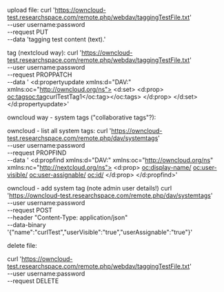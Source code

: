 upload file:
curl 'https://owncloud-test.researchspace.com/remote.php/webdav/taggingTestFile.txt' \
--user username:password \
--request PUT \
--data 'tagging test content (text).'

tag (nextcloud way):
curl 'https://owncloud-test.researchspace.com/remote.php/webdav/taggingTestFile.txt' \
--user username:password \
--request PROPPATCH \
--data '<?xml version="1.0"?>
<d:propertyupdate xmlns:d="DAV:" xmlns:oc="http://owncloud.org/ns">
<d:set>
<d:prop>
<oc:tags><oc:tag>curlTestTag1</oc:tag></oc:tags>
</d:prop>
</d:set>
</d:propertyupdate>'

owncloud way - system tags ("collaborative tags"?):

owncloud - list all system tags:
curl 'https://owncloud-test.researchspace.com/remote.php/dav/systemtags' \
--user username:password \
--request PROPFIND \
--data '<?xml version="1.0" encoding="UTF-8"?>
<d:propfind xmlns:d="DAV:" xmlns:oc="http://owncloud.org/ns" xmlns:nc="http://nextcloud.org/ns">
<d:prop>
<oc:display-name/>
<oc:user-visible/>
<oc:user-assignable/>
<oc:id/>
</d:prop>
</d:propfind>'

owncloud - add system tag (note admin user details!)
curl 'https://owncloud-test.researchspace.com/remote.php/dav/systemtags' \
--user username:password \
--request POST \
--header "Content-Type: application/json" \
--data-binary '{"name":"curlTest","userVisible":"true","userAssignable":"true"}'


delete file:

curl 'https://owncloud-test.researchspace.com/remote.php/webdav/taggingTestFile.txt' \
--user username:password \
--request DELETE
